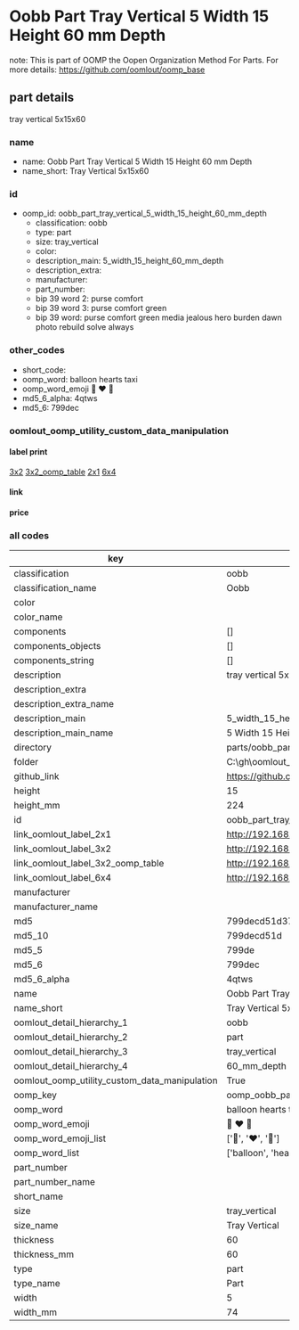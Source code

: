 # Oobb Part Tray Vertical 5 Width 15 Height 60 mm Depth  

note: This is part of OOMP the Oopen Organization Method For Parts. For more details: https://github.com/oomlout/oomp_base

##  part details
  



tray vertical 5x15x60



### name
* name: Oobb Part Tray Vertical 5 Width 15 Height 60 mm Depth
* name_short: Tray Vertical 5x15x60 
### id
* oomp_id: oobb_part_tray_vertical_5_width_15_height_60_mm_depth
  * classification: oobb
  * type: part
  * size: tray_vertical
  * color: 
  * description_main: 5_width_15_height_60_mm_depth
  * description_extra: 
  * manufacturer: 
  * part_number: 
  * bip 39 word 2: purse comfort
  * bip 39 word 3: purse comfort green
  * bip 39 word: purse comfort green media jealous hero burden dawn photo rebuild solve always

### other_codes
* short_code: 
* oomp_word: balloon hearts taxi
* oomp_word_emoji :balloon: :hearts: :taxi:
* md5_6_alpha: 4qtws
* md5_6: 799dec






### oomlout_oomp_utility_custom_data_manipulation
#### label print
[3x2](http://192.168.1.245:1112/?label=oomp%204qtws)
[3x2_oomp_table](http://192.168.1.108:1112/?label=oomp%204qtws)
[2x1](http://192.168.1.242:1112/?label=oomp%204qtws)
[6x4](http://192.168.1.55:1112/?label=oomp%204qtws)    

#### link

                              

#### price







### all codes 
| key | value |  
| --- | --- |  
| classification | oobb |  
| classification_name | Oobb |  
| color |  |  
| color_name |  |  
| components | [] |  
| components_objects | [] |  
| components_string | [] |  
| description | tray vertical 5x15x60 |  
| description_extra |  |  
| description_extra_name |  |  
| description_main | 5_width_15_height_60_mm_depth |  
| description_main_name | 5 Width 15 Height 60 mm Depth |  
| directory | parts/oobb_part_tray_vertical_5_width_15_height_60_mm_depth |  
| folder | C:\gh\oomlout_oobb_version_4_generated_parts\parts\oobb_part_tray_vertical_5_width_15_height_60_mm_depth |  
| github_link | https://github.com/oomlout/oomlout_oomp_part_src/tree/main/parts/oobb_part_tray_vertical_5_width_15_height_60_mm_depth |  
| height | 15 |  
| height_mm | 224 |  
| id | oobb_part_tray_vertical_5_width_15_height_60_mm_depth |  
| link_oomlout_label_2x1 | http://192.168.1.242:1112/?label=oomp%204qtws |  
| link_oomlout_label_3x2 | http://192.168.1.245:1112/?label=oomp%204qtws |  
| link_oomlout_label_3x2_oomp_table | http://192.168.1.108:1112/?label=oomp%204qtws |  
| link_oomlout_label_6x4 | http://192.168.1.55:1112/?label=oomp%204qtws |  
| manufacturer |  |  
| manufacturer_name |  |  
| md5 | 799decd51d37e3d1ad3bc8a6cc8b8d74 |  
| md5_10 | 799decd51d |  
| md5_5 | 799de |  
| md5_6 | 799dec |  
| md5_6_alpha | 4qtws |  
| name | Oobb Part Tray Vertical 5 Width 15 Height 60 mm Depth |  
| name_short | Tray Vertical 5x15x60  |  
| oomlout_detail_hierarchy_1 | oobb |  
| oomlout_detail_hierarchy_2 | part |  
| oomlout_detail_hierarchy_3 | tray_vertical |  
| oomlout_detail_hierarchy_4 | 60_mm_depth |  
| oomlout_oomp_utility_custom_data_manipulation | True |  
| oomp_key | oomp_oobb_part_tray_vertical_5_width_15_height_60_mm_depth |  
| oomp_word | balloon hearts taxi |  
| oomp_word_emoji | :balloon: :hearts: :taxi: |  
| oomp_word_emoji_list | [':balloon:', ':hearts:', ':taxi:'] |  
| oomp_word_list | ['balloon', 'hearts', 'taxi'] |  
| part_number |  |  
| part_number_name |  |  
| short_name |  |  
| size | tray_vertical |  
| size_name | Tray Vertical |  
| thickness | 60 |  
| thickness_mm | 60 |  
| type | part |  
| type_name | Part |  
| width | 5 |  
| width_mm | 74 |  

